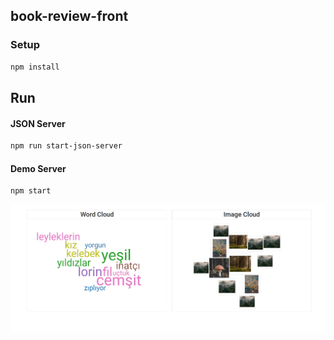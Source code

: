 ## book-review-front

### Setup
```bash
npm install
```

## Run
#### JSON Server
```bash
npm run start-json-server
```
#### Demo Server
```bash
npm start
```
![](public/images/preview1.png)
